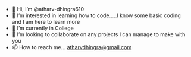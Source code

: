 - 👋 Hi, I’m @atharv-dhingra610
- 👀 I’m interested in learning how to code.....I know some basic coding and I am here to learn more
- 🌱 I’m currently in College
- 💞️ I’m looking to collaborate on any projects I can manage to make with you
- 📫 How to reach me... atharvdhingra@gmail.com

<!---
atharv-dhingra610/atharv-dhingra610 is a ✨ special ✨ repository because its `README.md` (this file) appears on your GitHub profile.
You can click the Preview link to take a look at your changes.
--->
